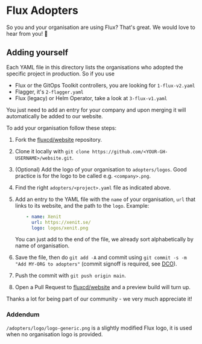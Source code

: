 # Flux Adopters

So you and your organisation are using Flux? That's great. We would love to hear from you! 💖

## Adding yourself

Each YAML file in this directory lists the organisations who adopted the specific project in production. So if you use

- Flux or the GitOps Toolkit controllers, you are looking for `1-flux-v2.yaml`
- Flagger, it's `2-flagger.yaml`
- Flux (legacy) or Helm Operator, take a look at `3-flux-v1.yaml`

You just need to add an entry for your company and upon merging it will automatically be added to our website.

To add your organisation follow these steps:

1. Fork the [fluxcd/website](https://github.com/fluxcd/website) repository.
1. Clone it locally with `git clone https://github.com/<YOUR-GH-USERNAME>/website.git`.
1. (Optional) Add the logo of your organisation to `adopters/logos`. Good practice is for the logo to be called e.g. `<company>.png`.
1. Find the right `adopters/<project>.yaml` file as indicated above.
1. Add an entry to the YAML file with the `name` of your organisation, `url` that links to its website, and the path to the `logo`. Example:

   ```yaml
       - name: Xenit
         url: https://xenit.se/
         logo: logos/xenit.png
   ```

   You can just add to the end of the file, we already sort alphabetically by name of organisation.
1. Save the file, then do `git add -A` and commit using `git commit -s -m "Add MY-ORG to adopters"` (commit signoff is required, see [DCO](https://fluxcd.io/contributing/#certificate-of-origin)).
1. Push the commit with `git push origin main`.
1. Open a Pull Request to [fluxcd/website](https://github.com/fluxcd/website) and a preview build will turn up.

Thanks a lot for being part of our community - we very much appreciate it!

### Addendum

`/adopters/logo/logo-generic.png` is a slightly modified Flux logo, it is used when no organisation logo is provided.

